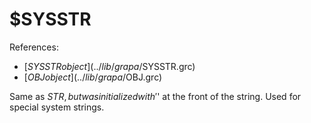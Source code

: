 # $SYSSTR
References:
- [$SYSSTR object](../lib/grapa/$SYSSTR.grc)
- [$OBJ object](../lib/grapa/$OBJ.grc)

Same as $STR, but was initialized with '$' at the front of the string. Used for special system strings. 
